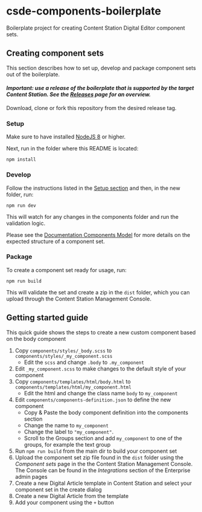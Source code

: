# csde-components-boilerplate

Boilerplate project for creating Content Station Digital Editor component sets.

## Creating component sets

This section describes how to set up, develop and package component sets out of the boilerplate.

#### *Important: use a release of the boilerplate that is supported by the target Content Station. See the [Releases](/releases) page for an overview.*

Download, clone or fork this repository from the desired release tag. 

### Setup

Make sure to have installed [NodeJS 8](https://nodejs.org/) or higher.

Next, run in the folder where this README is located:

```console
npm install
```

### Develop 

Follow the instructions listed in the [Setup section](#setup) and then, in the new folder, run:

```console
npm run dev
```

This will watch for any changes in the components folder and run the validation logic.

Please see the [Documentation Components Model](docs/OVERVIEW.md) for more details on the expected structure of a component set.

### Package

To create a component set ready for usage, run:

```console
npm run build
```

This will validate the set and create a zip in the `dist` folder, which you can upload through the Content Station Management Console.

## Getting started guide

This quick guide shows the steps to create a new custom component based on the body component

1. Copy `components/styles/_body.scss` to `components/styles/_my_component.scss`
   * Edit the `scss` and change `.body` to `.my_component`
1. Edit `_my_component.scss` to make changes to the default style of your component
1. Copy `components/templates/html/body.html` to `components/templates/html/my_component.html`
   * Edit the html and change the class name `body` to `my_component`
1. Edit `components/components-definition.json` to define the new component
   * Copy & Paste the body component definition into the components section
   * Change the name to `my_component`
   * Change the label to `"my_component"`.
   * Scroll to the Groups section and add `my_component` to one of the groups, for example the text group
1. Run `npm run build` from the main dir to build your component set 
1. Upload the component set zip file found in the `dist` folder using the *Component sets* page in the the Content Station Management Console. The Console can be found in the *Integrations* section of the Enterprise admin pages
1. Create a new Digital Article template in Content Station and select your component set in the create dialog
1. Create a new Digital Article from the template
1. Add your component using the `+` button
